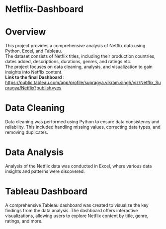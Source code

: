 # Netflix-Dashboard

# Overview   
This project provides a comprehensive analysis of Netflix data using Python, Excel, and Tableau.   
The dataset consists of Netflix titles, including their production countries, dates added, descriptions, durations,  genres, and ratings etc.    
The project focuses on data cleaning, analysis, and visualization to gain insights into Netflix content.  
__Link to the final Dashboard__ : https://public.tableau.com/app/profile/supragya.vikram.singh/viz/Netflix_Supragya/Netflix?publish=yes
 

# Data Cleaning    
Data cleaning was performed using Python to ensure data consistency and reliability. This included handling missing values, correcting data types, and removing duplicates.     

# Data Analysis     
Analysis of the Netflix data was conducted in Excel, where various data insights and patterns were discovered.    

# Tableau Dashboard     
A comprehensive Tableau dashboard was created to visualize the key findings from the data analysis. The dashboard offers interactive visualizations, allowing users to explore Netflix content by title, genre, ratings, and more.   
